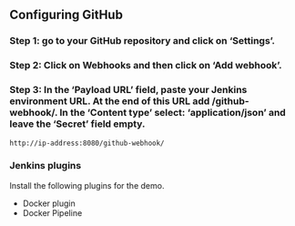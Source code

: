 ## Configuring GitHub
### Step 1: go to your GitHub repository and click on ‘Settings’.

### Step 2: Click on Webhooks and then click on ‘Add webhook’.

### Step 3: In the ‘Payload URL’ field, paste your Jenkins environment URL. At the end of this URL add /github-webhook/. In the ‘Content type’ select: ‘application/json’ and leave the ‘Secret’ field empty.
```
http://ip-address:8080/github-webhook/
```

### Jenkins plugins
Install the following plugins for the demo.

* Docker plugin
* Docker Pipeline
